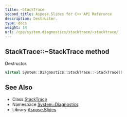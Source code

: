 ```yaml
---
title: ~StackTrace
second_title: Aspose.Slides for C++ API Reference
description: Destructor.
type: docs
weight: 14
url: /cpp/system.diagnostics/stacktrace/~stacktrace/
---
```

## StackTrace::~StackTrace method


Destructor.

```cpp
virtual System::Diagnostics::StackTrace::~StackTrace()
```

## See Also

* Class [StackTrace](../)
* Namespace [System::Diagnostics](../../)
* Library [Aspose.Slides](../../../)
